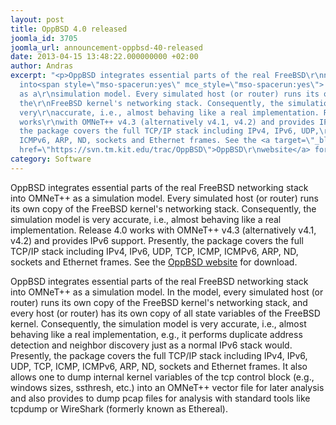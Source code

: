 ```yaml
---
layout: post
title: OppBSD 4.0 released
joomla_id: 3705
joomla_url: announcement-oppbsd-40-released
date: 2013-04-15 13:48:22.000000000 +02:00
author: Andras
excerpt: "<p>OppBSD integrates essential parts of the real FreeBSD\r\nnetworking stack
  into<span style=\"mso-spacerun:yes\" mce_style=\"mso-spacerun:yes\"> </span>OMNeT++
  as a\r\nsimulation model. Every simulated host (or router) runs its own copy of
  the\r\nFreeBSD kernel's networking stack. Consequently, the simulation model is
  very\r\naccurate, i.e., almost behaving like a real implementation. Release 4.0
  works\r\nwith OMNeT++ v4.3 (alternatively v4.1, v4.2) and provides IPv6 support.\r\nPresently,
  the package covers the full TCP/IP stack including IPv4, IPv6, UDP,\r\nTCP, ICMP,
  ICMPv6, ARP, ND, sockets and Ethernet frames. See the <a target=\"_blank\" mce_href=\"https://svn.tm.kit.edu/trac/OppBSD\"
  href=\"https://svn.tm.kit.edu/trac/OppBSD\">OppBSD\r\nwebsite</a> for download.</p>"
category: Software
---
```

<p>OppBSD integrates essential parts of the real FreeBSD
networking stack into<span style="mso-spacerun:yes" mce_style="mso-spacerun:yes"> </span>OMNeT++ as a
simulation model. Every simulated host (or router) runs its own copy of the
FreeBSD kernel's networking stack. Consequently, the simulation model is very
accurate, i.e., almost behaving like a real implementation. Release 4.0 works
with OMNeT++ v4.3 (alternatively v4.1, v4.2) and provides IPv6 support.
Presently, the package covers the full TCP/IP stack including IPv4, IPv6, UDP,
TCP, ICMP, ICMPv6, ARP, ND, sockets and Ethernet frames. See the <a target="_blank" mce_href="https://svn.tm.kit.edu/trac/OppBSD" href="https://svn.tm.kit.edu/trac/OppBSD">OppBSD
website</a> for download.</p>



<p>OppBSD integrates essential parts of the real
FreeBSD networking stack into OMNeT++ as
a simulation model. In the model, every simulated host (or router) runs its own
copy of the FreeBSD kernel's networking stack, and every host (or router) has
its own copy of all state variables of the FreeBSD kernel. Consequently, the
simulation model is very accurate, i.e., almost behaving like a real
implementation, e.g., it performs duplicate address detection and neighbor
discovery just as a normal IPv6 stack would. Presently, the package covers the
full TCP/IP stack including IPv4, IPv6, UDP, TCP, ICMP, ICMPv6, ARP, ND,
sockets and Ethernet frames. It also allows one to dump internal kernel
variables of the tcp control block (e.g., windows sizes, ssthresh, etc.) into
an OMNeT++ vector file for later analysis and also provides to dump pcap files
for analysis with standard tools like tcpdump or WireShark (formerly
known as Ethereal).</p>
